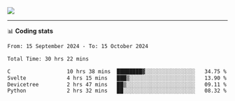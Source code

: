 <picture>
  <source
  srcset="https://github-readme-stats.vercel.app/api?username=sant0s12&show_icons=true&theme=dark"
  media="(prefers-color-scheme: dark)"
  />
  <source
  srcset="https://github-readme-stats.vercel.app/api?username=sant0s12&show_icons=true"
  media="(prefers-color-scheme: light)"
  />
  <img src="https://github-readme-stats.vercel.app/api?username=sant0s12&show_icons=true" />
</picture>

---

📊 **Coding stats**

<!--START_SECTION:waka-->

```txt
From: 15 September 2024 - To: 15 October 2024

Total Time: 30 hrs 22 mins

C                  10 hrs 38 mins  ████████▓░░░░░░░░░░░░░░░░   34.75 %
Svelte             4 hrs 15 mins   ███▒░░░░░░░░░░░░░░░░░░░░░   13.90 %
Devicetree         2 hrs 47 mins   ██▒░░░░░░░░░░░░░░░░░░░░░░   09.11 %
Python             2 hrs 32 mins   ██░░░░░░░░░░░░░░░░░░░░░░░   08.32 %
```

<!--END_SECTION:waka-->
